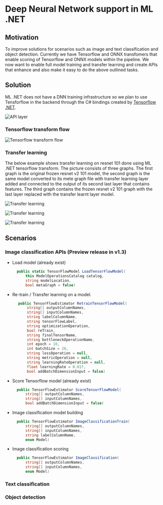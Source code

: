 # Deep Neural Network support in ML .NET
## Motivation
To improve solutions for scenarios such as image and text classification and object detection. Currently we have Tensorflow and ONNX transfomers that enable scoring of Tensorflow and ONNX models within the pipeline. We now want to enable full model training and transfer learning and create APIs that enhance and also make it easy to do the above outlined tasks. 

## Solution
ML .NET does not have a DNN training infrastructure so we plan to use Tensforflow in the backend through the C# bindings created by [Tensorflow .NET](https://github.com/SciSharp/TensorFlow.NET). 

![API layer](dnn_mlnet_layout.JPG)


### Tensorflow transform flow  
![Tensorflow transform flow](dnn_mlnet_transform.JPG)

### Transfer learning

The below example shows transfer learning on resnet 101 done using ML .NET tensorflow transform. The picture consists of three graphs. The first graph is the original frozen resnet v2 101 model, the second graph is the same model converted to its mete graph file with transfer learning layer added and connected to the output of its second last layer that contains features. The third graph contains the frozen resnet v2 101 graph with the last layer replaced with the transfer learnt layer model.

![Transfer learning](tl_first.JPG)  

![Transfer learning](tl_second.JPG)  

![Transfer learning](tl_third.JPG)  

## Scenarios
### Image classification APIs (Preview release in v1.3)
- Load model (already exist)
  ```C#
    public static TensorFlowModel LoadTensorFlowModel(
        this ModelOperationsCatalog catalog,
        string modelLocation,
        bool metaGraph = false) 
  ```
-  Re-train / Transfer learning on a model.
  ```C#
        public TensorFlowEstimator RetrainTensorFlowModel(
            string[] outputColumnNames,
            string[] inputColumnNames,
            string labelColumnName,
            string tensorFlowLabel,
            string optimizationOperation,
            bool reTrain,
            string finalTensorName,
            string bottleneckOperationName,
            int epoch = 10,
            int batchSize = 20,
            string lossOperation = null,
            string metricOperation = null,
            string learningRateOperation = null,
            float learningRate = 0.01f,
            bool addBatchDimensionInput = false)
  ```
- Score Tensorflow model (already exist)
  ```C#
    public TensorFlowEstimator ScoreTensorFlowModel(
        string[] outputColumnNames,
        string[] inputColumnNames,
        bool addBatchDimensionInput = false)
  ```
- Image classification model building
  ```C#
    public TensorFlowEstimator ImageClassificationTrain(
        string[] outputColumnNames,
        string[] inputColumnNames,
        string labelColumnName,
        enum Model)
  ```
- Image classification scoring
  ```C#
    public TensorFlowEstimator ImageClassification(
        string[] outputColumnNames,
        string[] inputColumnNames,
        enum Model)
  ```

### Text classification
### Object detection